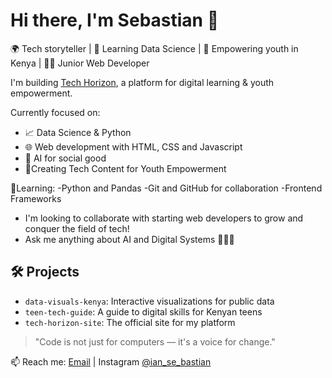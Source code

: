 # Hi there, I'm Sebastian 👋  
🌍 Tech storyteller | 🚀 Learning Data Science | 🧠 Empowering youth in Kenya | 👨‍💻 Junior Web Developer

I'm building [Tech Horizon](https://github.com/your-repo), a platform for digital learning & youth empowerment.  

Currently focused on:
- 📈 Data Science & Python
- 🌐 Web development with HTML, CSS and Javascript
- 🤖 AI for social good
- 📱Creating Tech Content for Youth Empowerment

🌱Learning:
-Python and Pandas
-Git and GitHub for collaboration
-Frontend Frameworks

- I'm looking to collaborate with starting web developers to grow and conquer the field of tech!
- Ask me anything about AI and Digital Systems 👨‍💻😘

## 🛠 Projects
- `data-visuals-kenya`: Interactive visualizations for public data
- `teen-tech-guide`: A guide to digital skills for Kenyan teens
- `tech-horizon-site`: The official site for my platform

> "Code is not just for computers — it's a voice for change."

📫 Reach me: [Email](iansebastiangakunju@gmail.com) | Instagram [@ian_se_bastian](https://instagram.com/ian_se_bastian)

